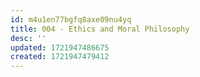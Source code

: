 ```yaml
---
id: m4u1en77bgfq8axe09nu4yq
title: 004 - Ethics and Moral Philosophy
desc: ''
updated: 1721947486675
created: 1721947479412
---
```

